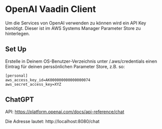 # OpenAI Vaadin Client



Um die Services von OpenAI verwenden zu können wird ein API Key benötigt. Dieser ist im AWS Systems Manager Parameter Store zu hinterlegen.

## Set Up

Erstelle in Deinem OS-Benutzer-Verzeichnis unter /.aws/credentials einen Eintrag für deinen perssönlichen Parameter Store, z.B. so:

```
[personal]
aws_access_key_id=AK000000000000000074
aws_secret_access_key=XYZ
```

## ChatGPT

API: https://platform.openai.com/docs/api-reference/chat

Die Adresse lautet: http://localhost:8080/chat

